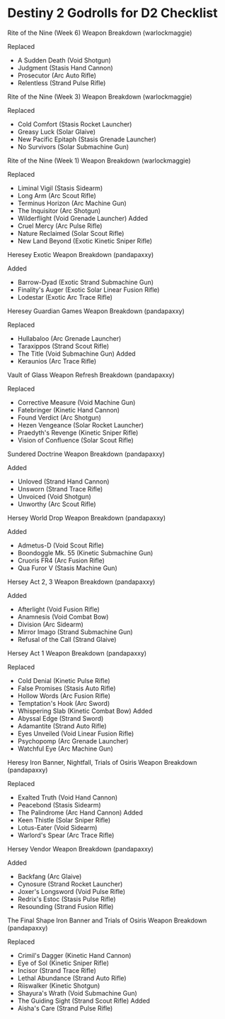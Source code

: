 Destiny 2 Godrolls for D2 Checklist
===================================

Rite of the Nine (Week 6) Weapon Breakdown (warlockmaggie)

Replaced
* A Sudden Death (Void Shotgun)
* Judgment (Stasis Hand Cannon)
* Prosecutor (Arc Auto Rifle)
* Relentless (Strand Pulse Rifle)

Rite of the Nine (Week 3) Weapon Breakdown (warlockmaggie)

Replaced
* Cold Comfort (Stasis Rocket Launcher)
* Greasy Luck (Solar Glaive)
* New Pacific Epitaph (Stasis Grenade Launcher)
* No Survivors (Solar Submachine Gun)

Rite of the Nine (Week 1) Weapon Breakdown (warlockmaggie)

Replaced
* Liminal Vigil (Stasis Sidearm)
* Long Arm (Arc Scout Rifle)
* Terminus Horizon (Arc Machine Gun)
* The Inquisitor (Arc Shotgun)
* Wilderflight (Void Grenade Launcher)
Added
* Cruel Mercy (Arc Pulse Rifle)
* Nature Reclaimed (Solar Scout Rifle)
* New Land Beyond (Exotic Kinetic Sniper Rifle)

Heresey Exotic Weapon Breakdown (pandapaxxy)

Added
* Barrow-Dyad (Exotic Strand Submachine Gun)
* Finality's Auger (Exotic Solar Linear Fusion Rifle)
* Lodestar (Exotic Arc Trace Rifle)

Heresey Guardian Games Weapon Breakdown (pandapaxxy)

Replaced
* Hullabaloo (Arc Grenade Launcher)
* Taraxippos (Strand Scout Rifle)
* The Title (Void Submachine Gun)
Added
* Keraunios (Arc Trace Rifle)

Vault of Glass Weapon Refresh Breakdown (pandapaxxy)

Replaced
* Corrective Measure (Void Machine Gun)
* Fatebringer (Kinetic Hand Cannon)
* Found Verdict (Arc Shotgun)
* Hezen Vengeance (Solar Rocket Launcher)
* Praedyth's Revenge (Kinetic Sniper Rifle)
* Vision of Confluence (Solar Scout Rifle)

Sundered Doctrine Weapon Breakdown (pandapaxxy)

Added
* Unloved (Strand Hand Cannon)
* Unsworn (Strand Trace Rifle)
* Unvoiced (Void Shotgun)
* Unworthy (Arc Scout Rifle)

Hersey World Drop Weapon Breakdown (pandapaxxy)

Added
* Admetus-D (Void Scout Rifle)
* Boondoggle Mk. 55 (Kinetic Submachine Gun)
* Cruoris FR4 (Arc Fusion Rifle)
* Qua Furor V (Stasis Machine Gun)

Hersey Act 2, 3 Weapon Breakdown (pandapaxxy)

Added
* Afterlight (Void Fusion Rifle)
* Anamnesis (Void Combat Bow)
* Division (Arc Sidearm)
* Mirror Imago (Strand Submachine Gun)
* Refusal of the Call (Strand Glaive)

Hersey Act 1 Weapon Breakdown (pandapaxxy)

Replaced
* Cold Denial (Kinetic Pulse Rifle)
* False Promises (Stasis Auto Rifle)
* Hollow Words (Arc Fusion Rifle)
* Temptation's Hook (Arc Sword)
* Whispering Slab (Kinetic Combat Bow)
Added
* Abyssal Edge (Strand Sword)
* Adamantite (Strand Auto Rifle)
* Eyes Unveiled (Void Linear Fusion Rifle)
* Psychopomp (Arc Grenade Launcher)
* Watchful Eye (Arc Machine Gun)

Heresy Iron Banner, Nightfall, Trials of Osiris Weapon Breakdown (pandapaxxy)

Replaced
* Exalted Truth (Void Hand Cannon)
* Peacebond (Stasis Sidearm)
* The Palindrome (Arc Hand Cannon)
Added
* Keen Thistle (Solar Sniper Rifle)
* Lotus-Eater (Void Sidearm)
* Warlord's Spear (Arc Trace Rifle)

Hersey Vendor Weapon Breakdown (pandapaxxy)

Added
* Backfang (Arc Glaive)
* Cynosure (Strand Rocket Launcher)
* Joxer's Longsword (Void Pulse Rifle)
* Redrix's Estoc (Stasis Pulse Rifle)
* Resounding (Strand Fusion Rifle)

The Final Shape Iron Banner and Trials of Osiris Weapon Breakdown (pandapaxxy)

Replaced
* Crimil's Dagger (Kinetic Hand Cannon)
* Eye of Sol (Kinetic Sniper Rifle)
* Incisor (Strand Trace Rifle)
* Lethal Abundance (Strand Auto Rifle)
* Riiswalker (Kinetic Shotgun)
* Shayura's Wrath (Void Submachine Gun)
* The Guiding Sight (Strand Scout Rifle)
Added
* Aisha's Care (Strand Pulse Rifle)

